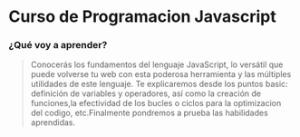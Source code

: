 # Curso de Programacion Javascript

### ¿Qué voy a aprender?

> Conocerás los fundamentos del lenguaje JavaScript, lo versátil que puede volverse tu web con esta poderosa herramienta y las múltiples utilidades de este lenguaje. Te explicaremos desde los puntos basic: definición de variables y operadores, así como la creación de funciones,la efectividad de los bucles o ciclos para la optimizacion del codigo, etc.Finalmente pondremos a prueba las habilidades aprendidas.
